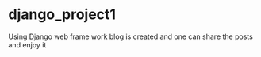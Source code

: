 # django_project1
Using Django web frame work blog is created and one can share the posts and enjoy it
